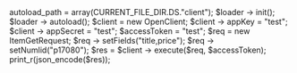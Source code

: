 <?php
/**
*力方开放平台 PHP调用示例
*适用于PHP5.1.2及以上版本
*/
header("Content-type:text/html; charset=utf-8");
require("OpenSdk.php");

$loader  = new QmLoader;
$loader  -> autoload_path  = array(CURRENT_FILE_DIR.DS."client");
$loader  -> init();
$loader  -> autoload();

$client  = new OpenClient;
$client  -> appKey =  "test";
$client  -> appSecret =  "test";
$accessToken  = "test";

$req  = new ItemGetRequest;
$req  -> setFields("title,price");
$req  -> setNumIid("p17080");
$res  = $client ->  execute($req, $accessToken);

print_r(json_encode($res));